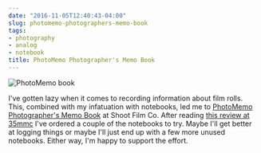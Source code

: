 ```yaml
---
date: "2016-11-05T12:40:43-04:00"
slug: photomemo-photographers-memo-book
tags:
- photography
- analog
- notebook
title: PhotoMemo Photographer's Memo Book
---
```

![PhotoMemo book](/img/2016/photomemo-notebook.jpg)

I've gotten lazy when it comes to recording information about film rolls. This,
combined with my infatuation with notebooks, led me
to
[PhotoMemo Photographer's Memo Book](http://shootfilmco.com/collections/photomemo-film-photographers-notebooks/products/photomemo-photographers-memo-book-2-pack) at
Shoot Film Co. After
reading
[this review at 35mmc](http://www.35mmc.com/04/11/2016/photomemo-shootfilmco/)
I've ordered a couple of the notebooks to try. Maybe I'll get better at logging
things or maybe I'll just end up with a few more unused notebooks. Either way,
I'm happy to support the effort.

